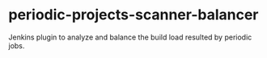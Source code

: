periodic-projects-scanner-balancer
==================================

Jenkins plugin to analyze and balance the build load resulted by periodic jobs. 
